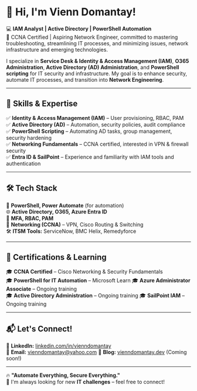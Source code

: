 # 👋 Hi, I'm Vienn Domantay!  

💻 **IAM Analyst | Active Directory | PowerShell Automation**  
🚀 CCNA Certified | Aspiring Network Engineer, committed to mastering troubleshooting, streamlining IT processes, and minimizing issues, network infrastructure and emerging technologies.

I specialize in **Service Desk & Identity & Access Management (IAM)**, **O365 Administration**, **Active Directory (AD) Administration**, and **PowerShell scripting** for IT security and infrastructure. My goal is to enhance security, automate IT processes, and transition into **Network Engineering**.  

---

## 🚀 Skills & Expertise  
✅ **Identity & Access Management (IAM)** – User provisioning, RBAC, PAM  
✅ **Active Directory (AD)** – Automation, security policies, audit compliance  
✅ **PowerShell Scripting** – Automating AD tasks, group management, security hardening  
✅ **Networking Fundamentals** – CCNA certified, interested in VPN & firewall security  
✅ **Entra ID & SailPoint** – Experience and familiarity with IAM tools and authentication  

---

## 🛠️ Tech Stack  
💾 **PowerShell, Power Automate** (for automation)  
🌐 **Active Directory, O365, Azure Entra ID**  
🔐 **MFA, RBAC, PAM**  
📡 **Networking (CCNA)** – VPN, Cisco Routing & Switching  
🛠 **ITSM Tools:** ServiceNow, BMC Helix, Remedyforce

---

## 📖 Certifications & Learning  
🎓 **CCNA Certified** – Cisco Networking & Security Fundamentals  
🎓 **PowerShell for IT Automation** – Microsoft Learn 
🎓 **Azure Administrator Associate** – Ongoing training  
🎓 **Active Directory Administration** – Ongoing training 
🎓 **SailPoint IAM** – Ongoing training  
 
---

## 📬 Let's Connect!  
💼 **LinkedIn:** [linkedin.com/in/vienndomantay](https://linkedin.com/in/vienndomantay)  
📧 **Email:** vienndomantay@yahoo.com
📝 **Blog:** [vienndomantay.dev](https://vienndomantay.dev) (Coming soon!)  

---

🔥 **"Automate Everything, Secure Everything."**  
🔹 I'm always looking for new **IT challenges** – feel free to connect!  
